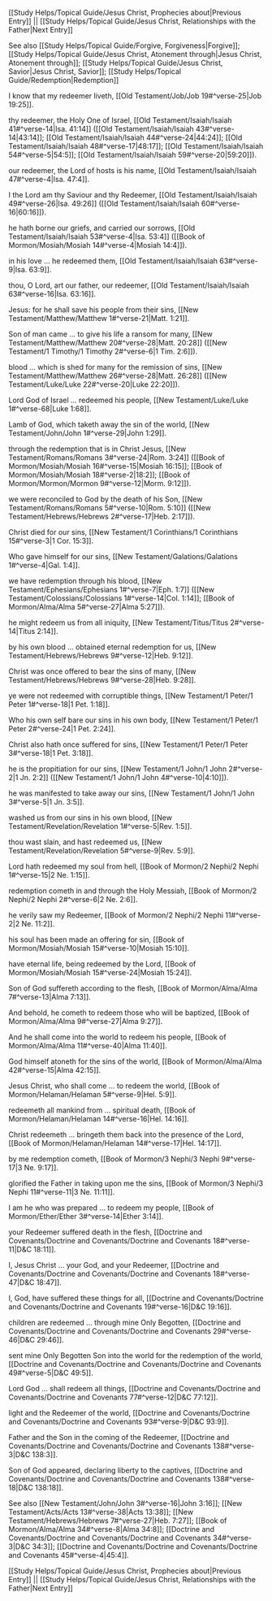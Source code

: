 [[Study Helps/Topical Guide/Jesus Christ, Prophecies about|Previous Entry]]  ||  [[Study Helps/Topical Guide/Jesus Christ, Relationships with the Father|Next Entry]]

 See also [[Study Helps/Topical Guide/Forgive, Forgiveness|Forgive]]; [[Study Helps/Topical Guide/Jesus Christ, Atonement through|Jesus Christ, Atonement through]]; [[Study Helps/Topical Guide/Jesus Christ, Savior|Jesus Christ, Savior]]; [[Study Helps/Topical Guide/Redemption|Redemption]]

 I know that my redeemer liveth, [[Old Testament/Job/Job 19#^verse-25|Job 19:25]].

 thy redeemer, the Holy One of Israel, [[Old Testament/Isaiah/Isaiah 41#^verse-14|Isa. 41:14]] ([[Old Testament/Isaiah/Isaiah 43#^verse-14|43:14]]; [[Old Testament/Isaiah/Isaiah 44#^verse-24|44:24]]; [[Old Testament/Isaiah/Isaiah 48#^verse-17|48:17]]; [[Old Testament/Isaiah/Isaiah 54#^verse-5|54:5]]; [[Old Testament/Isaiah/Isaiah 59#^verse-20|59:20]]).

 our redeemer, the Lord of hosts is his name, [[Old Testament/Isaiah/Isaiah 47#^verse-4|Isa. 47:4]].

 I the Lord am thy Saviour and thy Redeemer, [[Old Testament/Isaiah/Isaiah 49#^verse-26|Isa. 49:26]] ([[Old Testament/Isaiah/Isaiah 60#^verse-16|60:16]]).

 he hath borne our griefs, and carried our sorrows, [[Old Testament/Isaiah/Isaiah 53#^verse-4|Isa. 53:4]] ([[Book of Mormon/Mosiah/Mosiah 14#^verse-4|Mosiah 14:4]]).

 in his love ... he redeemed them, [[Old Testament/Isaiah/Isaiah 63#^verse-9|Isa. 63:9]].

 thou, O Lord, art our father, our redeemer, [[Old Testament/Isaiah/Isaiah 63#^verse-16|Isa. 63:16]].

 Jesus: for he shall save his people from their sins, [[New Testament/Matthew/Matthew 1#^verse-21|Matt. 1:21]].

 Son of man came ... to give his life a ransom for many, [[New Testament/Matthew/Matthew 20#^verse-28|Matt. 20:28]] ([[New Testament/1 Timothy/1 Timothy 2#^verse-6|1 Tim. 2:6]]).

 blood ... which is shed for many for the remission of sins, [[New Testament/Matthew/Matthew 26#^verse-28|Matt. 26:28]] ([[New Testament/Luke/Luke 22#^verse-20|Luke 22:20]]).

 Lord God of Israel ... redeemed his people, [[New Testament/Luke/Luke 1#^verse-68|Luke 1:68]].

 Lamb of God, which taketh away the sin of the world, [[New Testament/John/John 1#^verse-29|John 1:29]].

 through the redemption that is in Christ Jesus, [[New Testament/Romans/Romans 3#^verse-24|Rom. 3:24]] ([[Book of Mormon/Mosiah/Mosiah 16#^verse-15|Mosiah 16:15]]; [[Book of Mormon/Mosiah/Mosiah 18#^verse-2|18:2]]; [[Book of Mormon/Mormon/Mormon 9#^verse-12|Morm. 9:12]]).

 we were reconciled to God by the death of his Son, [[New Testament/Romans/Romans 5#^verse-10|Rom. 5:10]] ([[New Testament/Hebrews/Hebrews 2#^verse-17|Heb. 2:17]]).

 Christ died for our sins, [[New Testament/1 Corinthians/1 Corinthians 15#^verse-3|1 Cor. 15:3]].

 Who gave himself for our sins, [[New Testament/Galations/Galations 1#^verse-4|Gal. 1:4]].

 we have redemption through his blood, [[New Testament/Ephesians/Ephesians 1#^verse-7|Eph. 1:7]] ([[New Testament/Colossians/Colossians 1#^verse-14|Col. 1:14]]; [[Book of Mormon/Alma/Alma 5#^verse-27|Alma 5:27]]).

 he might redeem us from all iniquity, [[New Testament/Titus/Titus 2#^verse-14|Titus 2:14]].

 by his own blood ... obtained eternal redemption for us, [[New Testament/Hebrews/Hebrews 9#^verse-12|Heb. 9:12]].

 Christ was once offered to bear the sins of many, [[New Testament/Hebrews/Hebrews 9#^verse-28|Heb. 9:28]].

 ye were not redeemed with corruptible things, [[New Testament/1 Peter/1 Peter 1#^verse-18|1 Pet. 1:18]].

 Who his own self bare our sins in his own body, [[New Testament/1 Peter/1 Peter 2#^verse-24|1 Pet. 2:24]].

 Christ also hath once suffered for sins, [[New Testament/1 Peter/1 Peter 3#^verse-18|1 Pet. 3:18]].

 he is the propitiation for our sins, [[New Testament/1 John/1 John 2#^verse-2|1 Jn. 2:2]] ([[New Testament/1 John/1 John 4#^verse-10|4:10]]).

 he was manifested to take away our sins, [[New Testament/1 John/1 John 3#^verse-5|1 Jn. 3:5]].

 washed us from our sins in his own blood, [[New Testament/Revelation/Revelation 1#^verse-5|Rev. 1:5]].

 thou wast slain, and hast redeemed us, [[New Testament/Revelation/Revelation 5#^verse-9|Rev. 5:9]].

 Lord hath redeemed my soul from hell, [[Book of Mormon/2 Nephi/2 Nephi 1#^verse-15|2 Ne. 1:15]].

 redemption cometh in and through the Holy Messiah, [[Book of Mormon/2 Nephi/2 Nephi 2#^verse-6|2 Ne. 2:6]].

 he verily saw my Redeemer, [[Book of Mormon/2 Nephi/2 Nephi 11#^verse-2|2 Ne. 11:2]].

 his soul has been made an offering for sin, [[Book of Mormon/Mosiah/Mosiah 15#^verse-10|Mosiah 15:10]].

 have eternal life, being redeemed by the Lord, [[Book of Mormon/Mosiah/Mosiah 15#^verse-24|Mosiah 15:24]].

 Son of God suffereth according to the flesh, [[Book of Mormon/Alma/Alma 7#^verse-13|Alma 7:13]].

 And behold, he cometh to redeem those who will be baptized, [[Book of Mormon/Alma/Alma 9#^verse-27|Alma 9:27]].

 And he shall come into the world to redeem his people, [[Book of Mormon/Alma/Alma 11#^verse-40|Alma 11:40]].

 God himself atoneth for the sins of the world, [[Book of Mormon/Alma/Alma 42#^verse-15|Alma 42:15]].

 Jesus Christ, who shall come ... to redeem the world, [[Book of Mormon/Helaman/Helaman 5#^verse-9|Hel. 5:9]].

 redeemeth all mankind from ... spiritual death, [[Book of Mormon/Helaman/Helaman 14#^verse-16|Hel. 14:16]].

 Christ redeemeth ... bringeth them back into the presence of the Lord, [[Book of Mormon/Helaman/Helaman 14#^verse-17|Hel. 14:17]].

 by me redemption cometh, [[Book of Mormon/3 Nephi/3 Nephi 9#^verse-17|3 Ne. 9:17]].

 glorified the Father in taking upon me the sins, [[Book of Mormon/3 Nephi/3 Nephi 11#^verse-11|3 Ne. 11:11]].

 I am he who was prepared ... to redeem my people, [[Book of Mormon/Ether/Ether 3#^verse-14|Ether 3:14]].

 your Redeemer suffered death in the flesh, [[Doctrine and Covenants/Doctrine and Covenants/Doctrine and Covenants 18#^verse-11|D&C 18:11]].

 I, Jesus Christ ... your God, and your Redeemer, [[Doctrine and Covenants/Doctrine and Covenants/Doctrine and Covenants 18#^verse-47|D&C 18:47]].

 I, God, have suffered these things for all, [[Doctrine and Covenants/Doctrine and Covenants/Doctrine and Covenants 19#^verse-16|D&C 19:16]].

 children are redeemed ... through mine Only Begotten, [[Doctrine and Covenants/Doctrine and Covenants/Doctrine and Covenants 29#^verse-46|D&C 29:46]].

 sent mine Only Begotten Son into the world for the redemption of the world, [[Doctrine and Covenants/Doctrine and Covenants/Doctrine and Covenants 49#^verse-5|D&C 49:5]].

 Lord God ... shall redeem all things, [[Doctrine and Covenants/Doctrine and Covenants/Doctrine and Covenants 77#^verse-12|D&C 77:12]].

 light and the Redeemer of the world, [[Doctrine and Covenants/Doctrine and Covenants/Doctrine and Covenants 93#^verse-9|D&C 93:9]].

 Father and the Son in the coming of the Redeemer, [[Doctrine and Covenants/Doctrine and Covenants/Doctrine and Covenants 138#^verse-3|D&C 138:3]].

 Son of God appeared, declaring liberty to the captives, [[Doctrine and Covenants/Doctrine and Covenants/Doctrine and Covenants 138#^verse-18|D&C 138:18]].

 See also [[New Testament/John/John 3#^verse-16|John 3:16]]; [[New Testament/Acts/Acts 13#^verse-38|Acts 13:38]]; [[New Testament/Hebrews/Hebrews 7#^verse-27|Heb. 7:27]]; [[Book of Mormon/Alma/Alma 34#^verse-8|Alma 34:8]]; [[Doctrine and Covenants/Doctrine and Covenants/Doctrine and Covenants 34#^verse-3|D&C 34:3]]; [[Doctrine and Covenants/Doctrine and Covenants/Doctrine and Covenants 45#^verse-4|45:4]].

[[Study Helps/Topical Guide/Jesus Christ, Prophecies about|Previous Entry]]  ||  [[Study Helps/Topical Guide/Jesus Christ, Relationships with the Father|Next Entry]]